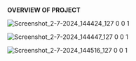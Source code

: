 **OVERVIEW OF PROJECT**


![Screenshot_2-7-2024_144424_127 0 0 1](https://github.com/amitgupta226571/E-commerce-site/assets/163492672/0b5f0173-5ea8-4b70-9fbe-1e7f9919a886)


![Screenshot_2-7-2024_144447_127 0 0 1](https://github.com/amitgupta226571/E-commerce-site/assets/163492672/39b3c6b4-f8f3-4edb-9b19-e34133046d62)


![Screenshot_2-7-2024_144516_127 0 0 1](https://github.com/amitgupta226571/E-commerce-site/assets/163492672/bfd27b18-af2c-4976-b707-9508c9f52ba5)


